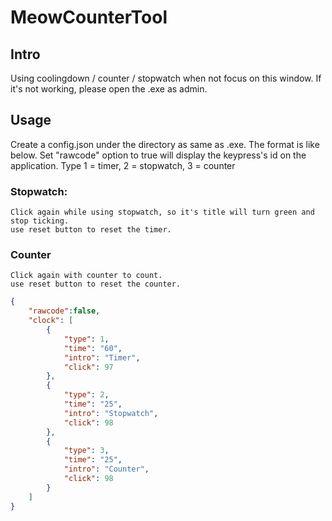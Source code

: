 # MeowCounterTool
## Intro
Using coolingdown / counter / stopwatch when not focus on this window.
If it's not working, please open the .exe as admin.

## Usage
Create a config.json under the directory as same as .exe.
The format is like below. Set "rawcode" option to true will display the keypress's id on the application.
Type 1 = timer, 2 = stopwatch, 3 = counter

### Stopwatch:
    Click again while using stopwatch, so it's title will turn green and stop ticking.
    use reset button to reset the timer.
### Counter
    Click again with counter to count.
    use reset button to reset the counter.
```json
{
    "rawcode":false,
    "clock": [
        {
            "type": 1,
            "time": "60",
            "intro": "Timer",
            "click": 97
        },
        {
            "type": 2,
            "time": "25",
            "intro": "Stopwatch",
            "click": 98
        },
        {
            "type": 3,
            "time": "25",
            "intro": "Counter",
            "click": 98
        }
    ]
}
```